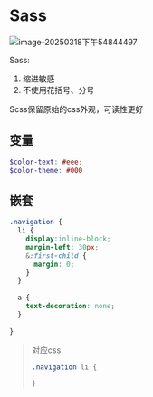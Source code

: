 # Sass

![image-20250318下午54844497](images/image-20250318下午54844497.png)

Sass:

1. 缩进敏感
2. 不使用花括号、分号

Scss保留原始的css外观，可读性更好

## 变量

```scss
$color-text: #eee;
$color-theme: #000
```



## 嵌套

```scss
.navigation {
  li {
    display:inline-block;
    margin-left: 30px;
    &:first-child {
      margin: 0;
  	}
  }
  
  a {
    text-decoration: none;
  }
  
}
```

> 对应css
>
> ```css
> .navigation li {
>   
> }
> ```
>
> 

